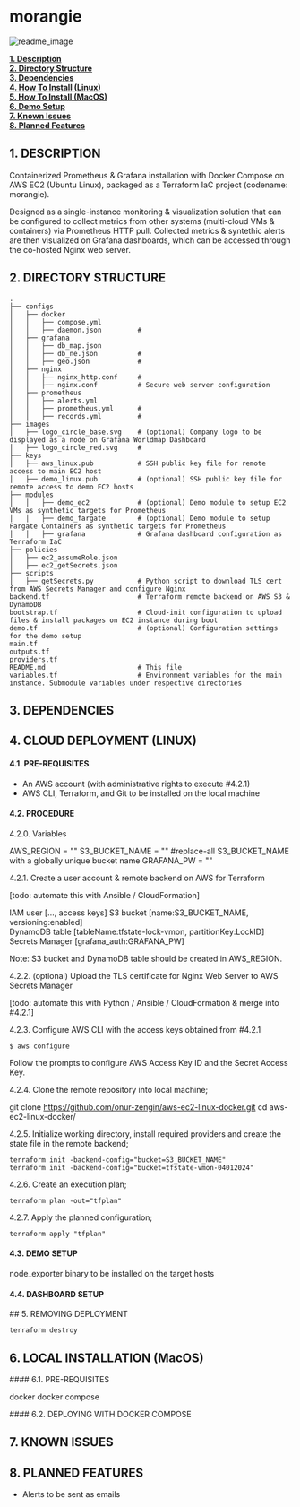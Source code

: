 # morangie

![readme_image](https://github.com/onur-zengin/morangie/assets/10590811/023dd08c-0832-4d85-a358-5c84890d438e)

**[1. Description](#description)**<br>
**[2. Directory Structure](#directory-structure)**<br>
**[3. Dependencies](#dependencies)**<br>
**[4. How To Install (Linux)](#how-to-install-linux)**<br>
**[5. How To Install (MacOS)](#how-to-install-macos)**<br>
**[6. Demo Setup](#demo-setup)**<br>
**[7. Known Issues](#known-issues)**<br>
**[8. Planned Features](#planned-features)**<br>

## 1. DESCRIPTION

Containerized Prometheus & Grafana installation with Docker Compose on AWS EC2 (Ubuntu Linux), packaged as a Terraform IaC project (codename: morangie).

Designed as a single-instance monitoring & visualization solution that can be configured to collect metrics from other systems (multi-cloud VMs & containers) via Prometheus HTTP pull. Collected metrics & syntethic alerts are then visualized on Grafana dashboards, which can be accessed through the co-hosted Nginx web server. 

## 2. DIRECTORY STRUCTURE

```
.
├── configs                        
│   ├── docker
│   │   ├── compose.yml
│   │   ├── daemon.json         #
│   ├── grafana
│   │   ├── db_map.json
│   │   ├── db_ne.json          #
│   │   ├── geo.json            #
│   ├── nginx
│   │   ├── nginx_http.conf     # 
│   │   ├── nginx.conf          # Secure web server configuration
│   ├── prometheus
│   │   ├── alerts.yml
│   │   ├── prometheus.yml      #
│   │   ├── records.yml         #
├── images                        
│   ├── logo_circle_base.svg    # (optional) Company logo to be displayed as a node on Grafana Worldmap Dashboard
│   ├── logo_circle_red.svg     # 
├── keys                        
│   ├── aws_linux.pub           # SSH public key file for remote access to main EC2 host
│   ├── demo_linux.pub          # (optional) SSH public key file for remote access to demo EC2 hosts
├── modules                        
│   │   ├── demo_ec2            # (optional) Demo module to setup EC2 VMs as synthetic targets for Prometheus
│   │   ├── demo_fargate        # (optional) Demo module to setup Fargate Containers as synthetic targets for Prometheus
│   │   ├── grafana             # Grafana dashboard configuration as Terraform IaC
├── policies                        
│   ├── ec2_assumeRole.json
│   ├── ec2_getSecrets.json
├── scripts                        
│   ├── getSecrets.py           # Python script to download TLS cert from AWS Secrets Manager and configure Nginx 
backend.tf                      # Terraform remote backend on AWS S3 & DynamoDB
bootstrap.tf                    # Cloud-init configuration to upload files & install packages on EC2 instance during boot
demo.tf                         # (optional) Configuration settings for the demo setup
main.tf
outputs.tf
providers.tf
README.md                       # This file
variables.tf                    # Environment variables for the main instance. Submodule variables under respective directories
```

## 3. DEPENDENCIES

</tbc>

## 4. CLOUD DEPLOYMENT (LINUX)

#### 4.1. PRE-REQUISITES

* An AWS account (with administrative rights to execute #4.2.1)
* AWS CLI, Terraform, and Git to be installed on the local machine

#### 4.2. PROCEDURE

4.2.0. Variables

AWS_REGION = ""
S3_BUCKET_NAME = "" #replace-all S3_BUCKET_NAME with a globally unique bucket name
GRAFANA_PW = ""

4.2.1. Create a user account & remote backend on AWS for Terraform 

[todo: automate this with Ansible / CloudFormation]

IAM user        [..., access keys]
S3 bucket       [name:S3_BUCKET_NAME, versioning:enabled]  
DynamoDB table  [tableName:tfstate-lock-vmon, partitionKey:LockID]
Secrets Manager [grafana_auth:GRAFANA_PW]

Note: S3 bucket and DynamoDB table should be created in AWS_REGION.

4.2.2. (optional) Upload the TLS certificate for Nginx Web Server to AWS Secrets Manager

[todo: automate this with Python / Ansible / CloudFormation & merge into #4.2.1]

4.2.3. Configure AWS CLI with the access keys obtained from #4.2.1

```
$ aws configure
```
Follow the prompts to configure AWS Access Key ID and the Secret Access Key.

4.2.4. Clone the remote repository into local machine;

git clone https://github.com/onur-zengin/aws-ec2-linux-docker.git
cd aws-ec2-linux-docker/

4.2.5. Initialize working directory, install required providers and create the state file in the remote backend;
```
terraform init -backend-config="bucket=S3_BUCKET_NAME"
terraform init -backend-config="bucket=tfstate-vmon-04012024"
```

4.2.6. Create an execution plan;
```
terraform plan -out="tfplan"
```

4.2.7. Apply the planned configuration;
```
terraform apply "tfplan"
```


#### 4.3. DEMO SETUP

node_exporter binary to be installed on the target hosts


#### 4.4. DASHBOARD SETUP


## 5. REMOVING DEPLOYMENT
```
terraform destroy
```


## 6. LOCAL INSTALLATION (MacOS)

#### 6.1. PRE-REQUISITES

docker
docker compose

#### 6.2. DEPLOYING WITH DOCKER COMPOSE


## 7. KNOWN ISSUES
## 8. PLANNED FEATURES

- Alerts to be sent as emails
